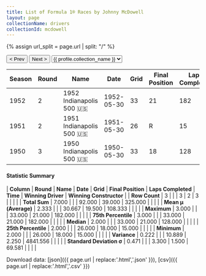 ```yaml
---
title: List of Formula 1® Races by Johnny McDowell
layout: page
collectionName: drivers
collectionId: mcdowell
---
```


{% assign url_split = page.url | split: "/" %}
<div id="collection-navigation">
<button onclick="selector.options[selector.selectedIndex-1].value && (window.location = selector.options[selector.selectedIndex-1].value);">&lt; Prev</button>
<button onclick="selector.options[selector.selectedIndex+1].value && (window.location = selector.options[selector.selectedIndex+1].value);">Next &gt;</button>
<select id="selector" onchange="this.options[this.selectedIndex].value && (window.location = this.options[this.selectedIndex].value);">
  {% for collectionId in site.data[page.collectionName].refs %}
    {% if collectionId == page.collectionId %}
      {% assign selected = "selected" %}
    {% else %}
      {% assign selected = "" %}
    {% endif %}
    {% assign profile = site.data[page.collectionName][collectionId].profile %}
    <option value="/f1/{{ page.collectionName }}/{{ collectionId }}/{{ url_split[4] }}" {{ selected }}>{{ profile.collection_name }}</option>
  {% endfor %}
</select>
</div>

| Season | Round | Name | Date | Grid | Final Position | Laps Completed | Time | Winning Driver | Winning Constructor |
|--|--|--|--|--|--|--|--|--|--|
| 1952 | 2 | 1952 Indianapolis 500 🇺🇸 | 1952-05-30 | 33 | 21 | 182 |   | Troy Ruttman 🇺🇸 | Kuzma 🇺🇸 |
| 1951 | 2 | 1951 Indianapolis 500 🇺🇸 | 1951-05-30 | 26 | R | 15 |   | Lee Wallard 🇺🇸 | Kurtis Kraft 🇺🇸 |
| 1950 | 3 | 1950 Indianapolis 500 🇺🇸 | 1950-05-30 | 33 | 18 | 128 |   | Johnnie Parsons 🇺🇸 | Kurtis Kraft 🇺🇸 |

#### Statistic Summary

| **Column** | **Round** | **Name** | **Date** | **Grid** | **Final Position** | **Laps Completed** | **Time** | **Winning Driver** | **Winning Constructor** |
| **Row Count** | 3 |  |  | 3 | 2 | 3 |  |  |  |
| **Total Sum** | 7.000 |  |  | 92.000 | 39.000 | 325.000 |  |  |  |
| **Mean μ (Average)** | 2.333 |  |  | 30.667 | 19.500 | 108.333 |  |  |  |
| **Maximum** | 3.000 |  |  | 33.000 | 21.000 | 182.000 |  |  |  |
| **75th Percentile** | 3.000 |  |  | 33.000 | 21.000 | 182.000 |  |  |  |
| **Median** | 2.000 |  |  | 33.000 | 21.000 | 128.000 |  |  |  |
| **25th Percentile** | 2.000 |  |  | 26.000 | 18.000 | 15.000 |  |  |  |
| **Minimum** | 2.000 |  |  | 26.000 | 18.000 | 15.000 |  |  |  |
| **Variance** | 0.222 |  |  | 10.889 | 2.250 | 4841.556 |  |  |  |
| **Standard Deviation σ** | 0.471 |  |  | 3.300 | 1.500 | 69.581 |  |  |  |

Download data: [json]({{ page.url | replace:'.html','.json' }}), [csv]({{ page.url | replace:'.html','.csv' }})
